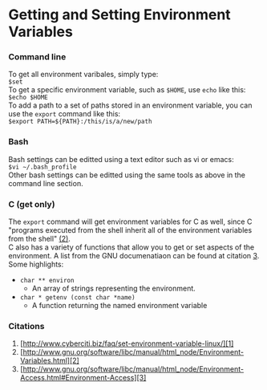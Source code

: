 Getting and Setting Environment Variables
=========================================


### Command line
To get all environment varibales, simply type: <br>
	`$set` <br>
To get a specific environment variable, such as `$HOME`, use `echo` like this: <br>
	`$echo $HOME` <br>
To add a path to a set of paths stored in an environment variable, you can use the `export` command like this: <br>
	`$export PATH=${PATH}:/this/is/a/new/path` 


### Bash
Bash settings can be editted using a text editor such as vi or emacs: <br>
	`$vi ~/.bash_profile` <br>
Other bash settings can be editted using the same tools as above in the command line section.

### C (get only)
The `export` command will get environment variables for C as well, since C "programs executed from the shell inherit all of the environment variables from the shell" [(2)][2]. <br>
C also has a variety of functions that allow you to get or set aspects of the environment. A list from the GNU documenatiaon can be found at citation [3][3]. Some highlights:
- `char ** environ` 
	- An array of strings representing the environment.
- `char * getenv (const char *name)`
	- A function returning the named environment variable


### Citations
1. [http://www.cyberciti.biz/faq/set-environment-variable-linux/][1]
2. [http://www.gnu.org/software/libc/manual/html_node/Environment-Variables.html][2]
3. [http://www.gnu.org/software/libc/manual/html_node/Environment-Access.html#Environment-Access][3]


[1]: http://www.cyberciti.biz/faq/set-environment-variable-linux/
[2]: http://www.gnu.org/software/libc/manual/html_node/Environment-Variables.html
[3]: http://www.gnu.org/software/libc/manual/html_node/Environment-Access.html#Environment-Access